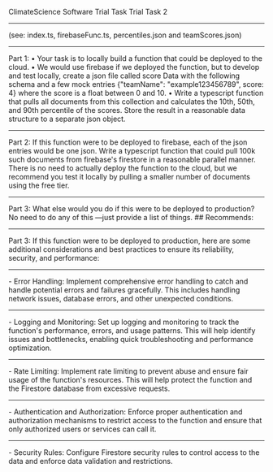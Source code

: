 ClimateScience Software Trial Task 
Trial Task 2
<hr/>
(see: index.ts, firebaseFunc.ts, percentiles.json and teamScores.json)
<hr/>
Part 1: 
• Your task is to locally build a function that could be deployed to the cloud. 
• We would use firebase if we deployed the function, but to develop and test locally, create a json file called score Data with the following schema and a few mock entries {"teamName": "example123456789", score: 4} where the score is a float between 0 and 10. 
• Write a typescript function that pulls all documents from this collection and calculates the 10th, 50th, and 90th percentile of the scores. Store the result in a reasonable data structure to a separate json object. 
<hr/>
Part 2: If this function were to be deployed to firebase, each of the json entries would be one json. 
Write a typescript function that could pull 100k such documents from firebase's firestore in a reasonable parallel manner. 
There is no need to actually deploy the function to the cloud, but we recommend you test it locally by pulling a smaller number of documents using the free tier. 
<hr/>
Part 3: What else would you do if this were to be deployed to production? No need to do any of this —just provide a list of things.
## Recommends:

<hr/>
Part 3:
If this function were to be deployed to production, here are some additional considerations and best practices to ensure its reliability, security, and performance:
<hr/>
- Error Handling: Implement comprehensive error handling to catch and handle potential errors and failures gracefully. This includes handling network issues, database errors, and other unexpected conditions.
<hr/>
- Logging and Monitoring: Set up logging and monitoring to track the function's performance, errors, and usage patterns. This will help identify issues and bottlenecks, enabling quick troubleshooting and performance optimization.
<hr/>
- Rate Limiting: Implement rate limiting to prevent abuse and ensure fair usage of the function's resources. This will help protect the function and the Firestore database from excessive requests.
<hr/>
- Authentication and Authorization: Enforce proper authentication and authorization mechanisms to restrict access to the function and ensure that only authorized users or services can call it.
<hr/>
- Security Rules: Configure Firestore security rules to control access to the data and enforce data validation and restrictions.
